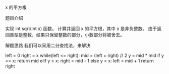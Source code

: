 x 的平方根

题目介绍

实现 int sqrt(int x) 函数。
计算并返回 x 的平方根，其中 x 是非负整数。
由于返回类型是整数，结果只保留整数的部分，小数部分将被舍去。

解题思路
我们可以采用二分查找法，来解决

left = 0
right = x
while(left <= right):
	mid = (left + right) // 2
	y = mid * mid
	if y == x:
		return mid
	elif y > x:
		right = mid - 1
	else y < x:
		left = mid + 1
return right
		
